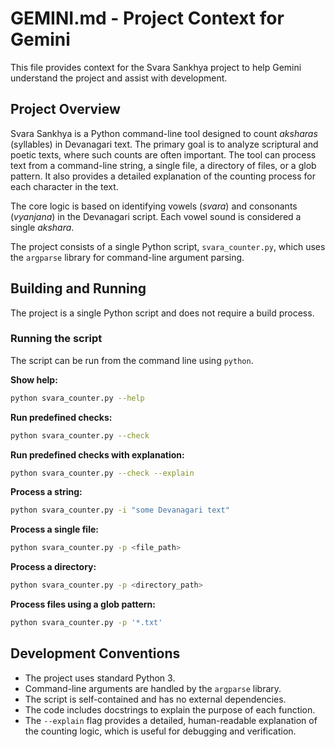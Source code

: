 # GEMINI.md - Project Context for Gemini

This file provides context for the Svara Sankhya project to help Gemini understand the project and assist with development.

## Project Overview

Svara Sankhya is a Python command-line tool designed to count *aksharas* (syllables) in Devanagari text. The primary goal is to analyze scriptural and poetic texts, where such counts are often important. The tool can process text from a command-line string, a single file, a directory of files, or a glob pattern. It also provides a detailed explanation of the counting process for each character in the text.

The core logic is based on identifying vowels (*svara*) and consonants (*vyanjana*) in the Devanagari script. Each vowel sound is considered a single *akshara*.

The project consists of a single Python script, `svara_counter.py`, which uses the `argparse` library for command-line argument parsing.

## Building and Running

The project is a single Python script and does not require a build process.

### Running the script

The script can be run from the command line using `python`.

**Show help:**
```sh
python svara_counter.py --help
```

**Run predefined checks:**
```sh
python svara_counter.py --check
```

**Run predefined checks with explanation:**
```sh
python svara_counter.py --check --explain
```

**Process a string:**
```sh
python svara_counter.py -i "some Devanagari text"
```

**Process a single file:**
```sh
python svara_counter.py -p <file_path>
```

**Process a directory:**
```sh
python svara_counter.py -p <directory_path>
```

**Process files using a glob pattern:**
```sh
python svara_counter.py -p '*.txt'
```

## Development Conventions

*   The project uses standard Python 3.
*   Command-line arguments are handled by the `argparse` library.
*   The script is self-contained and has no external dependencies.
*   The code includes docstrings to explain the purpose of each function.
*   The `--explain` flag provides a detailed, human-readable explanation of the counting logic, which is useful for debugging and verification.